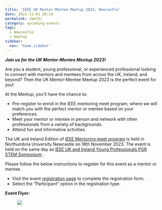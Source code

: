 ```yaml
---
title: 'IEEE UK Mentor-Mentee Meetup 2023, Newcastle'
date: 2023-11-01 20:14
permalink: /mm23/
category: upcoming-events
tags:
  - Newcastle
  - meetup
sidebar:
  nav: 'home_sidebar'
---
```


***Join us for the UK Mentor-Mentee Meetup 2023!***

Are you a student, young professional, or experienced professional looking to connect with mentors and mentees from across the UK, Ireland, and beyond? Then the UK Mentor-Mentee Meetup 2023 is the perfect event for you!

At the Meetup, you'll have the chance to:
- Pre-register to enroll in the IEEE mentoring meet program, where we will match you with the perfect mentor or mentee based on your preferences.
- Meet your mentor or mentee in person and network with other professionals from a variety of backgrounds.
- Attend fun and informative activities.


The UK and Ireland Edition of [IEEE Mentoring meet program](https://cmte.ieee.org/mentoring-meet/) is held in Northumbria University Newcastle on 18th November 2023. The event is held on the same day as [IEEE UK and Ireland Young Professionals PGR STEM Symposium](https://ieeeukiyp.org/4th_stem/) .

Please follow the below instructions to register for this event as a mentor or mentee.
- Visit the event [registration page](https://forms.gle/GZ946LrZcT1bFPPu9) to complete the registration form.
- Select the “Participant” option in the registration type.

**Event Flyer:**
<figure>
	<img src="/assets/images/2023_menmeetup/flyer_mm23.jpg">
</figure>

